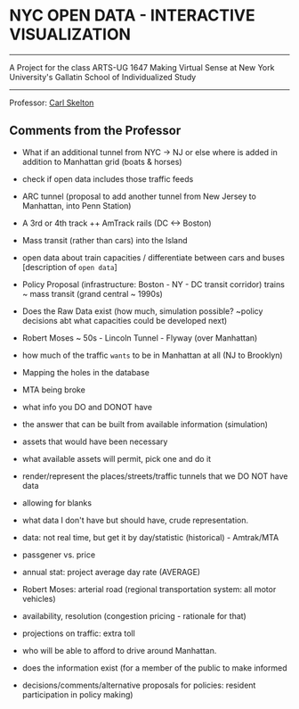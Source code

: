 # NYC OPEN DATA - INTERACTIVE VISUALIZATION
<hr>
A Project for the class ARTS-UG 1647 Making Virtual Sense at New York University's Gallatin School of Individualized Study
<hr>
Professor: <a href = "mailto:carl@ultratopia.com">Carl Skelton</a>

## Comments from the Professor
- What if an additional tunnel from NYC -> NJ or else where is added in addition to Manhattan grid (boats & horses)
- check if open data includes those traffic feeds
- ARC tunnel (proposal to add another tunnel from New Jersey to Manhattan, into Penn Station)
- A 3rd or 4th track ++ AmTrack rails (DC <-> Boston)
- Mass transit (rather than cars) into the Island
- open data about train capacities / differentiate between cars and buses [description of `open data`]

- Policy Proposal (infrastructure: Boston - NY - DC transit corridor) trains ~ mass transit (grand central ~ 1990s)
- Does the Raw Data exist (how much, simulation possible? ~policy decisions abt what capacities could be developed next)

- Robert Moses ~ 50s - Lincoln Tunnel - Flyway (over Manhattan)
- how much of the traffic `wants` to be in Manhattan at all (NJ to Brooklyn)
- Mapping the holes in the database

- MTA being broke
- what info you DO and DONOT have
- the answer that can be built from available information (simulation)
- assets that would have been necessary

- what available assets will permit, pick one and do it

- render/represent the places/streets/traffic tunnels that we DO NOT have data
- allowing for blanks
- what data I don't have but should have, crude representation.
- data: not real time, but get it by day/statistic (historical) - Amtrak/MTA
- passgener vs. price

- annual stat: project average day rate (AVERAGE)
- Robert Moses: arterial road (regional transportation system: all motor vehicles)
- availability, resolution (congestion pricing - rationale for that)
- projections on traffic: extra toll

- who will be able to afford to drive around Manhattan.
- does the information exist (for a member of the public to make informed
- decisions/comments/alternative proposals for policies: resident participation in policy making)
